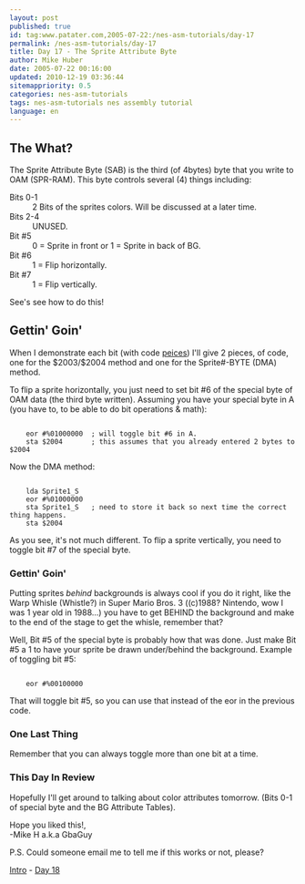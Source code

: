 ```yaml
---
layout: post
published: true
id: tag:www.patater.com,2005-07-22:/nes-asm-tutorials/day-17
permalink: /nes-asm-tutorials/day-17
title: Day 17 - The Sprite Attribute Byte
author: Mike Huber
date: 2005-07-22 00:16:00
updated: 2010-12-19 03:36:44
sitemappriority: 0.5
categories: nes-asm-tutorials
tags: nes-asm-tutorials nes assembly tutorial
language: en
---
```

<h2>The What?</h2>
<p>The Sprite Attribute Byte (SAB) is the third (of 4bytes) byte that you write
to OAM (SPR-RAM). This byte controls several (4) things including:</p>
<dl>
    <dt>Bits 0-1</dt><dd> 2 Bits of the sprites colors. Will be discussed at a later time.</dd>
    <dt>Bits 2-4</dt><dd> UNUSED.</dd>
    <dt>Bit #5</dt><dd> 0 = Sprite in front or 1 = Sprite in back of BG.</dd>
    <dt>Bit #6</dt><dd> 1 = Flip horizontally.</dd>
    <dt>Bit #7</dt><dd> 1 = Flip vertically.</dd>
</dl>

<p>See's see how to do this!</p>

<h2>Gettin' Goin'</h2>
<p>When I demonstrate each bit (with code <u>peices</u>) I'll give 2 pieces, of
code, one for the $2003/$2004 method and one for the Sprite#-BYTE (DMA)
method.</p>

<p>To flip a sprite horizontally, you just need to set bit #6 of the special byte
of OAM data (the third byte written). Assuming you have your special byte in A (you
have to, to be able to do bit operations & math):</p>
<code class="block">
    eor #%01000000  ; will toggle bit #6 in A.
    sta $2004       ; this assumes that you already entered 2 bytes to $2004
</code>

<p>Now the DMA method:</p>
<code class="block">
    lda Sprite1_S
    eor #%01000000
    sta Sprite1_S   ; need to store it back so next time the correct thing happens.
    sta $2004
</code>

<p>As you see, it's not much different.
To flip a sprite vertically, you need to toggle bit #7 of the special byte.</p>

<h3>Gettin' Goin'</h3>
<p>Putting sprites <em>behind</em> backgrounds is always cool if you do it right,
like the Warp Whisle (Whistle?) in Super Mario Bros. 3 ((c)1988? Nintendo, wow I was
1 year old in 1988...) you have to get BEHIND the background and make to the end of
the stage to get the whisle, remember that?</p>

<p>Well, Bit #5 of the special byte is probably how that was done. Just make Bit #5
a 1 to have your sprite be drawn under/behind the background. Example of toggling bit
#5:</p>
<code class="block">
    eor #%00100000
</code>

<p>That will toggle bit #5, so you can use that instead of the eor in the previous code.</p>

<h3>One Last Thing</h3>

<p>Remember that you can always toggle more than one bit at a time.</p>

<h3>This Day In Review</h3>

<p>Hopefully I'll get around to talking about color attributes tomorrow.
(Bits 0-1 of special byte and the BG Attribute Tables).</p>

<p>
    Hope you liked this!,<br/>
        -Mike H a.k.a GbaGuy
</p>

<p>
P.S. Could someone email me to tell me if this works or not, please?
</p>

<div class="series-navigation">
<a href="/nes-asm-tutorials">Intro</a> - <a href="/nes-asm-tutorials/day-18">Day 18</a>
</div>
